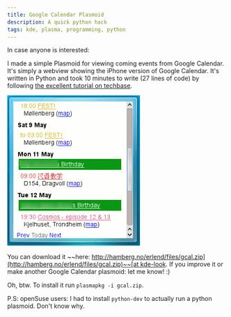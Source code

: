 ```yaml
---
title: Google Calendar Plasmoid
description: A quick python hack
tags: kde, plasma, programming, python
---
```


In case anyone is interested:

I made a simple Plasmoid for viewing coming events from Google Calendar. It's
simply a webview showing the iPhone version of Google Calendar.  It's written in
Python and took 10 minutes to write (27 lines of code) by following [the
excellent tutorial on
techbase](http://techbase.kde.org/Development/Tutorials/Plasma/Python/GettingStarted).  

![Google Calendar Plasmoid](/images/gcal.png)

You can download it ~~here:
[http://hamberg.no/erlend/files/gcal.zip](http://hamberg.no/erlend/files/gcal.zip)~~[at kde-look](http://kde-look.org/content/show.php/Google+Calender+-+Coming+Events?content=104182).
If you improve it or make another Google Calendar plasmoid: let me know! :)

Oh, btw. To install it run `plasmapkg -i gcal.zip`.

P.S: openSuse users: I had to install `python-dev` to actually run a python plasmoid. Don't know why.
